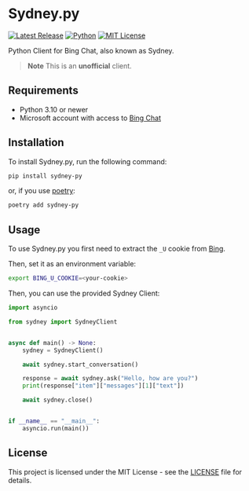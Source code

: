 # Sydney.py

[![Latest Release](https://img.shields.io/github/v/release/vsakkas/sydney.py.svg)](https://github.com/vsakkas/sydney.py/releases/tag/v0.3.0)
[![Python](https://img.shields.io/badge/python-3.10+-blue.svg)](https://www.python.org/downloads/)
[![MIT License](https://img.shields.io/badge/license-MIT-blue)](https://github.com/vsakkas/sydney.py/blob/master/LICENSE)

Python Client for Bing Chat, also known as Sydney.

> **Note**
> This is an **unofficial** client.

## Requirements

- Python 3.10 or newer
- Microsoft account with access to [Bing Chat](https://bing.com/chat)

## Installation

To install Sydney.py, run the following command:

```bash
pip install sydney-py
```

or, if you use [poetry](https://python-poetry.org/):

```bash
poetry add sydney-py
```

## Usage

To use Sydney.py you first need to extract the `_U` cookie from [Bing](https://bing.com).

Then, set it as an environment variable:

```bash
export BING_U_COOKIE=<your-cookie>
```

Then, you can use the provided Sydney Client:

```python
import asyncio

from sydney import SydneyClient


async def main() -> None:
    sydney = SydneyClient()

    await sydney.start_conversation()

    response = await sydney.ask("Hello, how are you?")
    print(response["item"]["messages"][1]["text"])

    await sydney.close()


if __name__ == "__main__":
    asyncio.run(main())

```

## License

This project is licensed under the MIT License - see the [LICENSE](https://github.com/vsakkas/sydney.py/blob/master/LICENSE) file for details.
